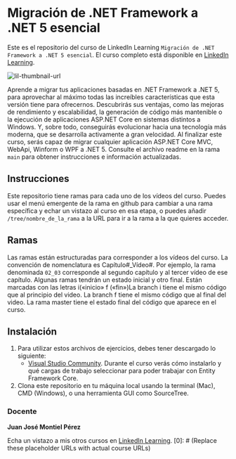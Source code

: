 # Migración de .NET Framework a .NET 5 esencial
Este es el repositorio del curso de LinkedIn Learning `Migración de .NET Framework a .NET 5 esencial`. El curso completo está disponible en [LinkedIn Learning][lil-course-url].

![lil-thumbnail-url]

Aprende a migrar tus aplicaciones basadas en .NET Framework a .NET 5, para aprovechar al máximo todas las increíbles características que esta versión tiene para ofrecernos. Descubrirás sus ventajas, como las mejoras de rendimiento y escalabilidad, la generación de código más mantenible o la ejecución de aplicaciones ASP.NET Core en sistemas distintos a Windows. Y, sobre todo, conseguirás evolucionar hacia una tecnología más moderna, que se desarrolla activamente a gran velocidad. Al finalizar este curso, serás capaz de migrar cualquier aplicación ASP.NET Core MVC, WebApi, Winform o WPF a .NET 5.
Consulte el archivo readme en la rama `main` para obtener instrucciones e información actualizadas.

## Instrucciones
Este repositorio tiene ramas para cada uno de los vídeos del curso. Puedes usar el menú emergente de la rama en github para cambiar a una rama específica y echar un vistazo al curso en esa etapa, o puedes añadir `/tree/nombre_de_la_rama` a la URL para ir a la rama a la que quieres acceder.

## Ramas
Las ramas están estructuradas para corresponder a los vídeos del curso. La convención de nomenclatura es Capítulo#_Vídeo#. Por ejemplo, la rama denominada `02_03` corresponde al segundo capítulo y al tercer vídeo de ese capítulo. Algunas ramas tendrán un estado inicial y otro final. Están marcadas con las letras i(«inicio» f («fin»)La branch i tiene el mismo código que al principio del video. La branch f tiene el mismo código que al final del video. La rama master tiene el estado final del código que aparece en el curso.

## Instalación
1. Para utilizar estos archivos de ejercicios, debes tener descargado lo siguiente:
	- [Visual Studio Community](https://visualstudio.microsoft.com/es/downloads/). Durante el curso verás cómo instalarlo y qué cargas de trabajo seleccionar para poder trabajar con Entity Framework Core.
2. Clona este repositorio en tu máquina local usando la terminal (Mac), CMD (Windows), o una herramienta GUI como SourceTree.

### Docente

**Juan José Montiel Pérez**

Echa un vistazo a mis otros cursos en [LinkedIn Learning](https://www.linkedin.com/learning/instructors/juan-jose-montiel-perez).
[0]: # (Replace these placeholder URLs with actual course URLs)

[lil-course-url]: https://www.linkedin.com/learning/migracion-de-dot-net-framework-a-dot-net-5-esencial/
[lil-thumbnail-url]: https://cdn.lynda.com/course/2370362/2370362-1627023995376-16x9.jpg
